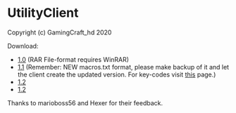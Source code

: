 # UtilityClient
Copyright (c) GamingCraft_hd 2020

Download:
- [1.0](./UtilityClient-1.0.rar) (RAR File-format requires WinRAR)
- [1.1](./UtilityClient-1.1.zip) (Remember: NEW macros.txt format, please make backup of it and let the client create the updated version. For key-codes visit [this](https://minecraft.gamepedia.com/Key_codes) page.)
- [1.2](./UtilityClient-1.2.zip)
- [1.2](./UtilityClient-1.3.zip)

Thanks to marioboss56 and Hexer for their feedback.
